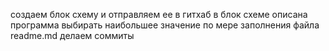 создаем блок схему
и отправляем ее в гитхаб
в блок схеме описана программа выбирать наибольшее значение
по мере заполнения файла readme.md делаем соммиты